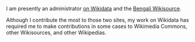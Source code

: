 I am presently an administrator [on Wikidata](https://www.wikidata.org/wiki/User:Mahir256) and the [Bengali Wikisource](https://bn.wikisource.org/wiki/ব্যবহারকারী:Mahir256).

Although I contribute the most to those two sites, my work on Wikidata has required me to make contributions in some cases to Wikimedia Commons, other Wikisources, and other Wikipedias.